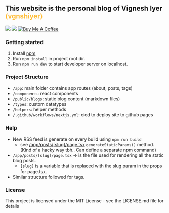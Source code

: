 ## This website is the personal blog of Vignesh Iyer <span style="color:#FFBD38">(vgnshiyer)

[![](https://badgen.net/github/license/vgnshiyer/vgnshiyer.github.io)](https://github.com/vgnshiyer/vgnshiyer.github.io/blob/master/LICENSE)
[![](https://img.shields.io/badge/Follow-vgnshiyer-0A66C2?logo=linkedin)](https://www.linkedin.com/comm/mynetwork/discovery-see-all?usecase=PEOPLE_FOLLOWS&followMember=vgnshiyer)
[![Buy Me A Coffee](https://img.shields.io/badge/Buy%20Me%20A%20Coffee-Donate-yellow.svg?logo=buymeacoffee)](https://www.buymeacoffee.com/vgnshiyer)

### Getting started

1. Install [npm](https://formulae.brew.sh/formula/node)
2. Run `npm install` in project root dir.
3. Run `npm run dev` to start developer server on localhost.

### Project Structure

- `/app`: main folder contains app routes (about, posts, tags)
- `/components`: react components
- `/public/blogs`: static blog content (markdown files)
- `/types`: custom datatypes
- `/helpers`: helper methods
- `/.github/workflows/nextjs.yml`: cicd to deploy site to github pages

### Help

- New RSS feed is generate on every build using `npm run build`
  - see [/app/posts/\[slug\]/page.tsx](/app/posts/\[slug\]/page.tsx) `generateStaticParams()` method. (Kind of a hacky way tbh.. Can define a separate npm command)
- `/app/posts/[slug]/page.tsx` -> is the file used for rendering all the static blog posts.
  - `[slug]` is a variable that is replaced with the slug param in the props for page.tsx.
- Similar structure followed for tags.

### License

This project is licensed under the MIT License - see the LICENSE.md file for details

